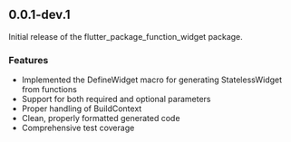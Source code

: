 ## 0.0.1-dev.1

Initial release of the flutter_package_function_widget package.

### Features
* Implemented the DefineWidget macro for generating StatelessWidget from functions
* Support for both required and optional parameters
* Proper handling of BuildContext
* Clean, properly formatted generated code
* Comprehensive test coverage
